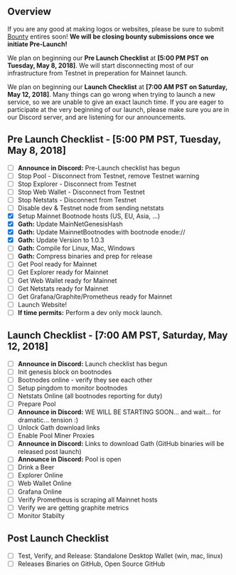 ## Overview
If you are any good at making logos or websites, please be sure to submit [Bounty](Bounties.md) entires soon! __We will be closing bounty submissions once we initiate Pre-Launch!__

We plan on beginning our __Pre Launch Checklist__ at __[5:00 PM PST on Tuesday, May 8, 2018]__. We will start disconnecting most of our infrastructure from Testnet in preperation for Mainnet launch.

We plan on beginning our __Launch Checklist__ at __[7:00 AM PST on Saturday, May 12, 2018]__. Many things can go wrong when trying to launch a new service, so we are unable to give an exact launch time. If you are eager to participate at the very beginning of our launch, please make sure you are in our Discord server, and are listening for our announcements. 

## Pre Launch Checklist - [5:00 PM PST, Tuesday, May 8, 2018]
* [ ] __Announce in Discord:__ Pre-Launch checklist has begun
* [ ] Stop Pool - Disconnect from Testnet, remove Testnet warning
* [ ] Stop Explorer - Disconnect from Testnet
* [ ] Stop Web Wallet - Disconnect from Testnet
* [ ] Stop Netstats - Disconnect from Testnet
* [ ] Disable dev & Testnet node from sending netstats
* [x] Setup Mainnet Bootnode hosts (US, EU, Asia, ...)
* [x] __Gath:__ Update MainNetGenesisHash
* [x] __Gath:__ Update MainnetBootnodes with bootnode enode://
* [x] __Gath:__ Update Version to 1.0.3
* [ ] __Gath:__ Compile for Linux, Mac, Windows
* [ ] __Gath:__ Compress binaries and prep for release
* [ ] Get Pool ready for Mainnet
* [ ] Get Explorer ready for Mainnet
* [ ] Get Web Wallet ready for Mainnet
* [ ] Get Netstats ready for Mainnet
* [ ] Get Grafana/Graphite/Prometheus ready for Mainnet
* [ ] Launch Website!
* [ ] __If time permits:__ Perform a dev only mock launch.

## Launch Checklist - [7:00 AM PST, Saturday, May 12, 2018]
* [ ] __Announce in Discord:__ Launch checklist has begun
* [ ] Init genesis block on bootnodes
* [ ] Bootnodes online - verify they see each other
* [ ] Setup pingdom to monitor bootnodes
* [ ] Netstats Online (all bootnodes reporting for duty)
* [ ] Prepare Pool 
* [ ] __Announce in Discord:__ WE WILL BE STARTING SOON... and wait... for dramatic... tension :)
* [ ] Unlock Gath download links
* [ ] Enable Pool Miner Proxies
* [ ] __Announce in Discord:__ Links to download Gath (GitHub binaries will be released post launch)
* [ ] __Announce in Discord:__ Pool is open
* [ ] Drink a Beer
* [ ] Explorer Online
* [ ] Web Wallet Online
* [ ] Grafana Online
* [ ] Verify Prometheus is scraping all Mainnet hosts
* [ ] Verify we are getting graphite metrics
* [ ] Monitor Stabilty

## Post Launch Checklist
* [ ] Test, Verify, and Release: Standalone Desktop Wallet (win, mac, linux)
* [ ] Releases Binaries on GitHub, Open Source GitHub
